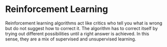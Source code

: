# Reinforcement Learning

Reinforcement learning algorithms act like critics who tell you what is wrong but do not suggest how to correct it. The algorithm has to correct itself by trying out different possibilities until a right answer is achieved. In this sense, they are a mix of supervised and unsupervised learning.
